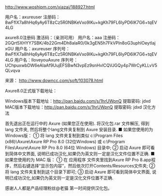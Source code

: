 

http://www.woshipm.com/xiazai/188927.html

用户名：axureuser 
注册码：8wFfIX7a8hHq6yAy6T8zCz5R0NBKeVxo9IKu+kgKh79FL6IyPD6lK7G6+tqEV4LG

axure8.0注册码 
激活码：（亲测可用） 
用户名：aaa 
注册码：2GQrt5XHYY7SBK/4b22Gm4Dh8alaR0/0k3gEN5h7FkVPIn8oG3uphlOeytIajxGU 
用户名：axureuser 
序列号：8wFfIX7a8hHq6yAy6T8zCz5R0NBKeVxo9IKu+kgKh79FL6IyPD6lK7G6+tqEV4LG 
用户名：IloveyouAxure 
序列号：UChpuxwbDW6eAIaAf9UujEFSBwN3vpEz9snHvlCQVJGQy4p7WrCyKLLvV5QLvqva

来源： http://www.downcc.com/soft/103078.html

Axure8.0正式版下载地址：

Windows版本下载地址：http://pan.baidu.com/s/1hrUWpnQ 提取密码: jdxd 
MAC版本下载地址：http://pan.baidu.com/s/1hrUWpnQ 提取密码: jdxd 
汉化方法

首先退出正在运行中的 Axure (如果您正在使用). 
将汉化包.rar 文件解压, 得到 lang 文件夹, 然后将整个lang文件夹复制到 Axure 安装目录. 
■ 如果您使用的为 Windows版： 
① 将 lang 文件夹复制到类似 
c:\Program Files (x86)\Axure\Axure RP Pro 8.0 (32位Windows) 或 
c:\Program Files\Axure\Axure RP Pro 8.0 (64位 Windows) 目录中; 
② 启动 Axure 即可看到简体中文界面, 说明已成功汉化,如果仍为英文则一定是汉化文件位置不正确. 
■ 如果您使用的为 MAC 版： 
① 在 应用程序 文件夹里找到Axure RP Pro 8.app程序，然后右键选择“显示包内容”，然后依次打开Contents/Resources文件夹; 
② 将 lang 文件夹复制到这个目录下即可; 
③ 启动 Axure 即可看到简体中文界面, 说明已成功汉化,如果仍为英文则一定是汉化文件位置不正确.

感谢人人都是产品经理粉丝@老猫 第一时间提供汉化包。

